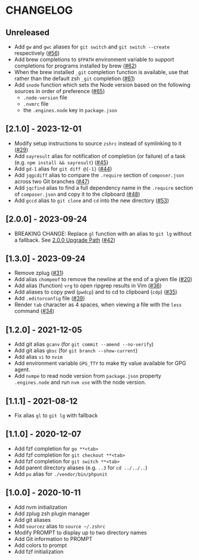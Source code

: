 # CHANGELOG

## Unreleased

- Add `gw` and `gwc` aliases for `git switch` and `git switch --create` respectively ([#56](https://github.com/salcode/salcode-zsh/issues/56))
- Add brew completions to `$FPATH` environment variable to support completions for programs installed by brew ([#62](https://github.com/salcode/salcode-zsh/issues/62))
- When the brew installed `_git` completion function is available, use that rather than the default zsh `_git` completion ([#61](https://github.com/salcode/salcode-zsh/issues/61))
- Add `snode` function which sets the Node version based on the following sources in order of preference ([#65](https://github.com/salcode/salcode-zsh/issues/65))
  - `.node-version` file
  - `.nvmrc` file
  - the `.engines.node` key in `package.json`

## [2.1.0] - 2023-12-01

- Modify setup instructions to source `zshrc` instead of symlinking to it ([#29](https://github.com/salcode/salcode-zsh/issues/29))
- Add `sayresult` alias for notification of completion (or failure) of a task (e.g. `npm install && sayresult`) ([#45](https://github.com/salcode/salcode-zsh/issues/45))
- Add `gd-1` alias for `git diff @{-1}` ([#44](https://github.com/salcode/salcode-zsh/issues/44))
- Add `jqgcdiff` alias to compare the `.require` section of `composer.json` across two Git branches ([#47](https://github.com/salcode/salcode-zsh/issues/47))
- Add `jqcfind` alias to find a full dependency name in the `.require` section of `composer.json` and copy it to the clipboard ([#48](https://github.com/salcode/salcode-zsh/issues/48))
- Add `gccd` alias to `git clone` and `cd` into the new directory ([#53](https://github.com/salcode/salcode-zsh/issues/53))

## [2.0.0] - 2023-09-24

- BREAKING CHANGE: Replace `gl` function with an alias to `git lg` without a fallback.
  See [2.0.0 Upgrade Path](https://github.com/salcode/salcode-zsh/wiki/Upgrade-Paths-for-Breaking-Releases#200) ([#42](https://github.com/salcode/salcode-zsh/issues/42))

## [1.3.0] - 2023-09-24

- Remove zplug ([#31](https://github.com/salcode/salcode-zsh/issues/31))
- Add alias `chompeof` to remove the newline at the end of a given file ([#20](https://github.com/salcode/salcode-zsh/issues/20))
- Add alias (function) `vrg` to open ripgrep results in Vim ([#36](https://github.com/salcode/salcode-zsh/issues/36))
- Add aliases to copy pwd (`pwdcp`) and to cd to clipboard (`cdp`) ([#35](https://github.com/salcode/salcode-zsh/issues/35))
- Add `.editorconfig` file ([#39](https://github.com/salcode/salcode-zsh/issues/39))
- Render `tab` character as 4 spaces, when viewing a file with the `less` command ([#34](https://github.com/salcode/salcode-zsh/issues/34))

## [1.2.0] - 2021-12-05

- Add git alias `gcanv` (for `git commit --amend --no-verify`)
- Add git alias `gbsc` (for `git branch --show-current`)
- Add alias `vi` to `nvim`
- Add environment variable `GPG_TTY` to make tty value available for GPG agent.
- Add `nvmpe` to read node version from `package.json` property `.engines.node` and run `nvm use` with the node version.

## [1.1.1] - 2021-08-12

- Fix alias `gl` to `git lg` with fallback

## [1.1.0] - 2020-12-07

- Add fzf completion for `go **<tab>`
- Add fzf completion for `git checkout **<tab>`
- Add fzf completion for `git switch **<tab>`
- Add parent directory aliases (e.g. `..3` for `cd ../../..`)
- Add `pu` alias for `./vendor/bin/phpunit`

## [1.0.0] - 2020-10-11

- Add nvm initialization
- Add zplug zsh plugin manager
- Add git aliases
- Add `sourcez` alias to `source ~/.zshrc`
- Modify PROMPT to display up to two directory names
- Add Git information to PROMPT
- Add colors to prompt
- Add fzf initialization
